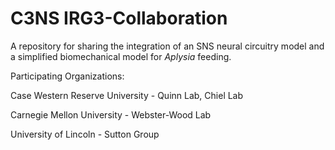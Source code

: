 # C3NS IRG3-Collaboration
A repository for sharing the integration of an SNS neural circuitry model and a simplified biomechanical model for *Aplysia* feeding.

Participating Organizations:

Case Western Reserve University - Quinn Lab, Chiel Lab

Carnegie Mellon University - Webster-Wood Lab

University of Lincoln - Sutton Group